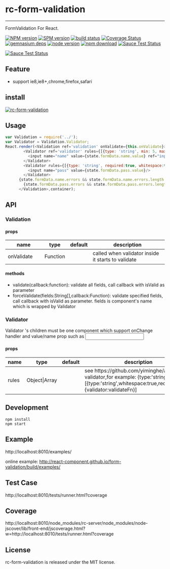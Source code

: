 # rc-form-validation
---

FormValidation For React.

[![NPM version][npm-image]][npm-url]
[![SPM version](http://spmjs.io/badge/rc-form-validation)](http://spmjs.io/package/rc-form-validation)
[![build status][travis-image]][travis-url]
[![Coverage Status](https://coveralls.io/repos/react-component/form-validation/badge.svg)](https://coveralls.io/r/react-component/form-validation)
[![gemnasium deps][gemnasium-image]][gemnasium-url]
[![node version][node-image]][node-url]
[![npm download][download-image]][download-url]
[![Sauce Test Status](https://saucelabs.com/buildstatus/rc-form-validation)](https://saucelabs.com/u/rc-form-validation)

[![Sauce Test Status](https://saucelabs.com/browser-matrix/rc-form-validation.svg)](https://saucelabs.com/u/rc-form-validation)

[npm-image]: http://img.shields.io/npm/v/rc-form-validation.svg?style=flat-square
[npm-url]: http://npmjs.org/package/rc-form-validation
[travis-image]: https://img.shields.io/travis/react-component/form-validation.svg?style=flat-square
[travis-url]: https://travis-ci.org/react-component/form-validation
[gemnasium-image]: http://img.shields.io/gemnasium/react-component/form-validation.svg?style=flat-square
[gemnasium-url]: https://gemnasium.com/react-component/form-validation
[node-image]: https://img.shields.io/badge/node.js-%3E=_0.10-green.svg?style=flat-square
[node-url]: http://nodejs.org/download/
[download-image]: https://img.shields.io/npm/dm/rc-form-validation.svg?style=flat-square
[download-url]: https://npmjs.org/package/rc-form-validation

## Feature

* support ie8,ie8+,chrome,firefox,safari

## install

[![rc-form-validation](https://nodei.co/npm/rc-form-validation.png)](https://npmjs.org/package/rc-form-validation)

## Usage

```js
var Validation = require('../');
var Validator = Validation.Validator;
React.render(<Validation ref='validation' onValidate={this.onValidate}>
        <Validator ref='validator' rules={[{type: 'string', min: 5, max: 10}, {validator: validateInput}]}>
          <input name="name" value={state.formData.name.value} ref="input" onChange={this.onInputChange}/>
        </Validator>
        <Validator rules={[{type: 'string', required:true, whitespace:true}]}>
          <input name="pass" value={state.formData.pass.value}/>
        </Validator>
      {state.formData.name.errors && state.formData.name.errors.length ? <div ref='error'>{state.formData.name.errors.join(',')}</div> : null}
        {state.formData.pass.errors && state.formData.pass.errors.length ? <div ref='error2'>{state.formData.pass.errors.join(',')}</div> : null}
      </Validation>,container);
```

## API

### Validation

#### props

<table class="table table-bordered table-striped">
    <thead>
    <tr>
        <th style="width: 100px;">name</th>
        <th style="width: 50px;">type</th>
        <th style="width: 50px;">default</th>
        <th>description</th>
    </tr>
    </thead>
    <tbody>
        <tr>
          <td>onValidate</td>
          <td>Function</td>
          <td></td>
          <td>called when validator inside it starts to validate</td>
        </tr>
    </tbody>
</table>

#### methods

- validate(callback:function): validate all fields, call callback with isValid as parameter
- forceValidate(fields:String[],callback:Function): validate specified fields, call callback with isValid as parameter. fields is component's name which is wrapped by Validator


### Validator

Validator 's children must be one component which support onChange handler and value/name prop such as <input />

#### props

<table class="table table-bordered table-striped">
    <thead>
    <tr>
        <th style="width: 100px;">name</th>
        <th style="width: 50px;">type</th>
        <th style="width: 50px;">default</th>
        <th>description</th>
    </tr>
    </thead>
    <tbody>
        <tr>
          <td>rules</td>
          <td>Object|Array</td>
          <td></td>
          <td>see https://github.com/yiminghe/async-validator,for example: {type:'string',min:4},[{type:'string',whitespace:true,required:true},{validator:validateFn}] </td>
        </tr>
    </tbody>
</table>


## Development

```
npm install
npm start
```

## Example

http://localhost:8010/examples/

online example: http://react-component.github.io/form-validation/build/examples/

## Test Case

http://localhost:8010/tests/runner.html?coverage

## Coverage

http://localhost:8010/node_modules/rc-server/node_modules/node-jscover/lib/front-end/jscoverage.html?w=http://localhost:8010/tests/runner.html?coverage

## License

rc-form-validation is released under the MIT license.
